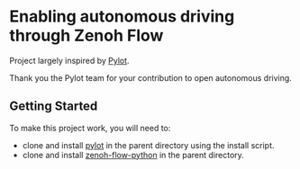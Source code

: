 # Enabling autonomous driving through Zenoh Flow

Project largely inspired by [Pylot](https://github.com/erdos-project/pylot).

Thank you the Pylot team for your contribution to open autonomous driving.

## Getting Started

To make this project work, you will need to:
- clone and install [pylot](https://github.com/erdos-project/pylot) in the parent directory using the install script.
- clone and install [zenoh-flow-python](https://github.com/atolab/zenoh-flow-python) in the parent directory.
